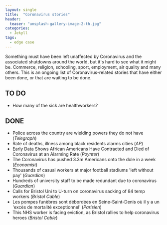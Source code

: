 ```yaml
---
layout: single
title:  "Coronavirus stories"
header:
  teaser: "unsplash-gallery-image-2-th.jpg"
categories: 
  - Jekyll
tags:
  - edge case
---
```


Something must have been left unaffected by Coronavirus and the associated shutdowns around the world, but it's hard to see what it might be. Commerce, religion, schooling, sport, employment, air quality and many others. This is an ongoing list of Coronavirus-related stories that have either been done, or that are waiting to be done.

## TO DO

- How many of the sick are healthworkers?

## DONE

- Police across the country are wielding powers they do not have (*Telegraph*)
- Rate of deaths, illness among black residents alarms cities (*AP*)
- Early Data Shows African Americans Have Contracted and Died of Coronavirus at an Alarming Rate (*Poynter*)
- The Coronavirus has pushed 3.3m Americans onto the dole in a week (*Economist*)
- Thousands of casual workers at major football stadiums 'left without pay' (*Guardian*)
- Hundreds of university staff to be made redundant due to coronavirus (*Guardian*)
- Calls for Bristol Uni to U-turn on coronavirus sacking of 84 temp workers (*Bristol Cable*)
- Les pompes funèbres sont débordées en Seine-Saint-Denis où il y a un 'excès de mortalité exceptionnel' (*Parisien*)
- This NHS worker is facing eviction, as Bristol rallies to help coronavirus heroes  (*Bristol Cable*)
